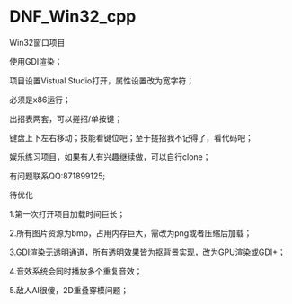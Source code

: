 # DNF_Win32_cpp

Win32窗口项目

使用GDI渲染；

项目设置Vistual Studio打开，属性设置改为宽字符；

必须是x86运行；



出招表两套，可以搓招/单按键；

键盘上下左右移动；技能看键位吧；至于搓招我不记得了，看代码吧；

娱乐练习项目，如果有人有兴趣继续做，可以自行clone；

有问题联系QQ:871899125;



待优化 

1.第一次打开项目加载时间巨长；

2.所有图片资源为bmp，占用内存巨大，需改为png或者压缩后加载；

3.GDI渲染无透明通道，所有透明效果皆为抠背景实现，改为GPU渲染或GDI+；

4.音效系统会同时播放多个重复音效；

5.敌人AI很傻，2D重叠穿模问题；
